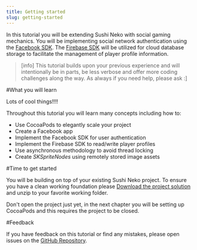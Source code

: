 ```yaml
---
title: Getting started
slug: getting-started
---
```


In this tutorial you will be extending Sushi Neko with social gaming mechanics.
You will be implementing social network authentication using the [Facebook SDK](https://developers.facebook.com/).
The [Firebase SDK](https://firebase.google.com/docs/) will be utilized for cloud database storage to facilitate the management of player profile information.

> [info]
> This tutorial builds upon your previous experience and will intentionally be in parts, be less verbose and offer more coding challenges along the way.  As always if you need help, please ask :]

#What you will learn

Lots of cool things!!!!

Throughout this tutorial you will learn many concepts including how to:

- Use CocoaPods to elegantly scale your project
- Create a Facebook app
- Implement the Facebook SDK for user authentication
- Implement the Firebase SDK to read/write player profiles
- Use asynchronous methodology to avoid thread locking
- Create *SKSpriteNodes* using remotely stored image assets

#Time to get started

You will be building on top of your existing Sushi Neko project. To ensure you have a clean working foundation  please [Download the project solution](https://github.com/MakeSchool-Tutorials/Sushi-Neko-Networking-SpriteKit-Swift-Solution/) and unzip to your favorite working folder.

Don't open the project just yet, in the next chapter you will be setting up CocoaPods and this requires the project to be closed.

#Feedback

If you have feedback on this tutorial or find any mistakes, please open issues on the [GitHub Repository](https://github.com/MakeSchool-Tutorials/Sushi-Neko-SpriteKit-Swift).
